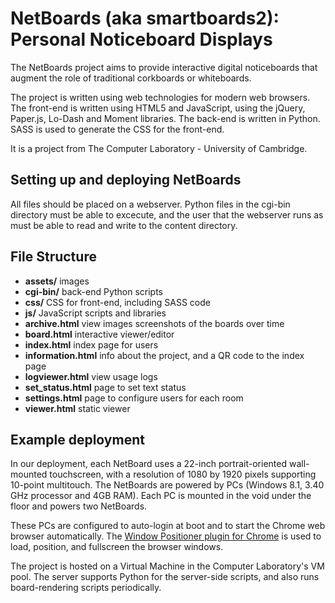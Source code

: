 # NetBoards (aka smartboards2): Personal Noticeboard Displays

The NetBoards project aims to provide interactive digital noticeboards that augment the role of traditional corkboards or whiteboards.

The project is written using web technologies for modern web browsers. The front-end is written using HTML5 and JavaScript, using the jQuery, Paper.js, Lo-Dash and Moment libraries. The back-end is written in Python. SASS is used to generate the CSS for the front-end.

It is a project from The Computer Laboratory - University of Cambridge.

## Setting up and deploying NetBoards
All files should be placed on a webserver. Python files in the cgi-bin directory must be able to excecute, and the user that the webserver runs as must be able to read and write to the content directory.

## File Structure
* __assets/__ images
* __cgi-bin/__ back-end Python scripts
* __css/__ CSS for front-end, including SASS code
* __js/__ JavaScript scripts and libraries
* __archive.html__ view images screenshots of the boards over time
* __board.html__ interactive viewer/editor
* __index.html__ index page for users
* __information.html__ info about the project, and a QR code to the index page
* __logviewer.html__ view usage logs
* __set_status.html__ page to set text status
* __settings.html__ page to configure users for each room
* __viewer.html__ static viewer


## Example deployment
In our deployment, each NetBoard uses a 22-inch portrait-oriented wall-mounted touchscreen, with a resolution of 1080 by 1920 pixels supporting 10-point multitouch. The NetBoards are powered by PCs (Windows 8.1, 3.40 GHz processor and 4GB RAM). Each PC is mounted in the void under the floor and powers two NetBoards.

These PCs are configured to auto-login at boot and to start the Chrome web browser automatically. The [Window Positioner plugin for Chrome](https://github.com/s-haines/chrome-window-positioner) is used to load, position, and fullscreen the browser windows.

The project is hosted on a Virtual Machine in the Computer Laboratory's VM pool. The server supports Python for the server-side scripts, and also runs board-rendering scripts periodically.
